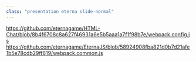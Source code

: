 ```yaml
---
class: "presentation eterna slide-normal"
---
```


https://github.com/eternagame/HTML-Chat/blob/8b4f6708c8a627f46931a6e5b5aaa1a7f1f98b7e/webpack.config.js
https://github.com/eternagame/EternaJS/blob/58924908fba821d0b7d21afe1b5e78cdb29ff619/webpack.common.js